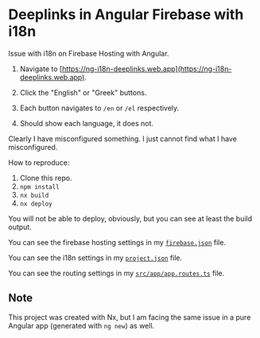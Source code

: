 # Deeplinks in Angular Firebase with i18n

Issue with i18n on Firebase Hosting with Angular.

1. Navigate to [https://ng-i18n-deeplinks.web.app](https://ng-i18n-deeplinks.web.app).

2. Click the "English" or "Greek" buttons.

3. Each button navigates to `/en` or `/el` respectively.

4. Should show each language, it does not.

Clearly I have misconfigured something. I just cannot find what I have misconfigured.

How to reproduce:

1. Clone this repo.
2. `npm install`
3. `nx build`
4. `nx deploy`

You will not be able to deploy, obviously, but you can see at least the build output.

You can see the firebase hosting settings in my [`firebase.json`](firebase.json) file.

You can see the i18n settings in my [`project.json`](project.json) file.

You can see the routing settings in my [`src/app/app.routes.ts`](src/app/app.routes.ts) file.

## Note

This project was created with Nx, but I am facing the same issue in a pure Angular app (generated with `ng new`) as well.
